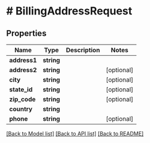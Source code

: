 # # BillingAddressRequest

## Properties

Name | Type | Description | Notes
------------ | ------------- | ------------- | -------------
**address1** | **string** |  |
**address2** | **string** |  | [optional]
**city** | **string** |  | [optional]
**state_id** | **string** |  | [optional]
**zip_code** | **string** |  | [optional]
**country** | **string** |  |
**phone** | **string** |  | [optional]

[[Back to Model list]](../../README.md#models) [[Back to API list]](../../README.md#endpoints) [[Back to README]](../../README.md)
